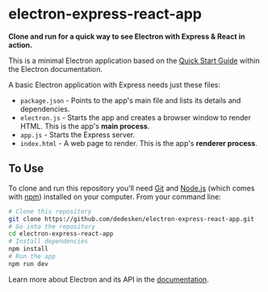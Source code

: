 # electron-express-react-app

**Clone and run for a quick way to see Electron with Express & React in action.**

This is a minimal Electron application based on the [Quick Start Guide](http://electron.atom.io/docs/tutorial/quick-start) within the Electron documentation.

A basic Electron application with Express needs just these files:

- `package.json` - Points to the app's main file and lists its details and dependencies.
- `electron.js` - Starts the app and creates a browser window to render HTML. This is the app's **main process**.
- `app.js` - Starts the Express server. 
- `index.html` - A web page to render. This is the app's **renderer process**.


## To Use

To clone and run this repository you'll need [Git](https://git-scm.com) and [Node.js](https://nodejs.org/en/download/) (which comes with [npm](http://npmjs.com)) installed on your computer. From your command line:

```bash
# Clone this repository
git clone https://github.com/dedesken/electron-express-react-app.git
# Go into the repository
cd electron-express-react-app
# Install dependencies
npm install
# Run the app
npm run dev
```

Learn more about Electron and its API in the [documentation](http://electron.atom.io/docs/).
